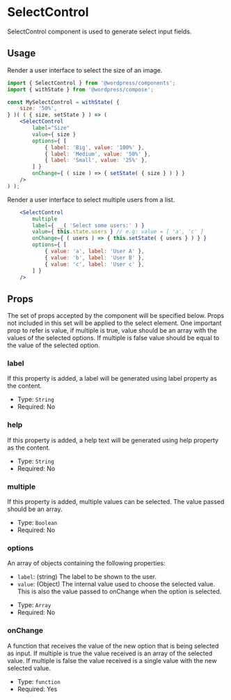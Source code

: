 # SelectControl

SelectControl component is used to generate select input fields.


## Usage

Render a user interface to select the size of an image.
```jsx
import { SelectControl } from '@wordpress/components';
import { withState } from '@wordpress/compose';

const MySelectControl = withState( {
	size: '50%',
} )( ( { size, setState } ) => ( 
	<SelectControl
		label="Size"
		value={ size }
		options={ [
			{ label: 'Big', value: '100%' },
			{ label: 'Medium', value: '50%' },
			{ label: 'Small', value: '25%' },
		] }
		onChange={ ( size ) => { setState( { size } ) } }
	/>
) );
```

Render a user interface to select multiple users from a list.
```jsx
	<SelectControl
		multiple
		label={ __( 'Select some users:' ) }
		value={ this.state.users } // e.g: value = [ 'a', 'c' ]
		onChange={ ( users ) => { this.setState( { users } ) } }
		options={ [
			{ value: 'a', label: 'User A' },
			{ value: 'b', label: 'User B' },
			{ value: 'c', label: 'User c' },
		] }
	/>
```

## Props

The set of props accepted by the component will be specified below.
Props not included in this set will be applied to the select element.
One important prop to refer is value, if multiple is true,
value should be an array with the values of the selected options.
If multiple is false value should be equal to the value of the selected option.

### label

If this property is added, a label will be generated using label property as the content.

- Type: `String`
- Required: No

### help

If this property is added, a help text will be generated using help property as the content.

- Type: `String`
- Required: No

### multiple

If this property is added, multiple values can be selected. The value passed should be an array.

- Type: `Boolean`
- Required: No

### options

An array of objects containing the following properties:
* `label`: (string) The label to be shown to the user.
* `value`: (Object) The internal value used to choose the selected value. This is also the value passed to onChange when the option is selected.

- Type: `Array`
- Required: No

### onChange

A function that receives the value of the new option that is being selected as input.
If multiple is true the value received is an array of the selected value.
If multiple is false the value received is a single value with the new selected value.

- Type: `function`
- Required: Yes
